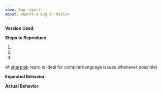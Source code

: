 ```yaml
---
name: Bug report
about: Report a bug in Roslyn
---
```


**Version Used**: 

**Steps to Reproduce**:

1. 
2. 
3. 

(A [sharplab](https://sharplab.io/) repro is ideal for compiler/language issues whenever possible)

**Expected Behavior**:

**Actual Behavior**:
